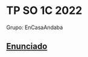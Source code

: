 # TP SO 1C 2022

Grupo: EnCasaAndaba

## [Enunciado](https://docs.google.com/document/d/17WP76Vsi6ZrYlpYT8xOPXzLf42rQgtyKsOdVkyL5Jj0/edit# "Enunciado")

